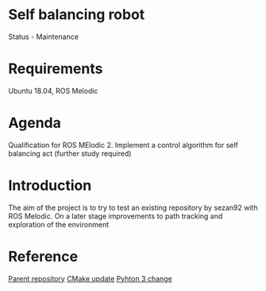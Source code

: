 # Self balancing robot
Status - Maintenance

# Requirements

Ubuntu 18.04, ROS Melodic 

# Agenda
   Qualification for ROS MElodic
2. Implement a control algorithm for self balancing act (further study required)  

# Introduction

The aim of the project is to try to test an existing repository by sezan92 with ROS Melodic. On a later stage improvements to path tracking and exploration of the environment 

# Reference 

[Parent repository](https://github.com/sezan92/self_balancing_robot)
[CMake update](https://graspingtech.com/upgrade-cmake/)
[Pyhton 3 change](https://dhanoopbhaskar.com/blog/2020-05-07-working-with-python-3-in-ros-kinetic-or-melodic/)

